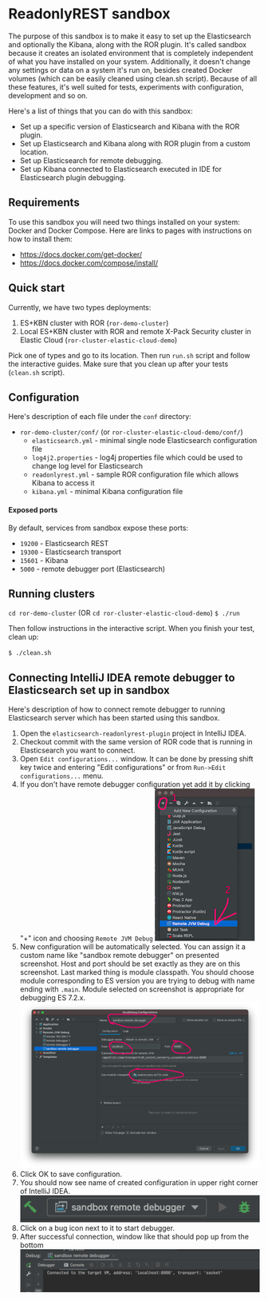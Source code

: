 # ReadonlyREST sandbox

The purpose of this sandbox is to make it easy to set up the Elasticsearch and optionally the Kibana, along with the ROR plugin. 
It's called sandbox because it creates an isolated environment that is completely independent of what you have installed on your system.
Additionally, it doesn't change any settings or data on a system it's run on, besides created Docker volumes 
(which can be easily cleaned using clean.sh script). Because of all these features, it's well suited for tests,
experiments with configuration, development and so on.

Here's a list of things that you can do with this sandbox:
* Set up a specific version of Elasticsearch and Kibana with the ROR plugin.
* Set up Elasticsearch and Kibana along with ROR plugin from a custom location.
* Set up Elasticsearch for remote debugging.
* Set up Kibana connected to Elasticsearch executed in IDE for Elasticsearch plugin debugging.

## Requirements

To use this sandbox you will need two things installed on your system: Docker and Docker Compose. 
Here are links to pages with instructions on how to install them:
* https://docs.docker.com/get-docker/
* https://docs.docker.com/compose/install/

## Quick start

Currently, we have two types deployments:
1. ES+KBN cluster with ROR (`ror-demo-cluster`) 
2. Local ES+KBN cluster with ROR and remote X-Pack Security cluster in Elastic Cloud (`ror-cluster-elastic-cloud-demo`)

Pick one of types and go to its location. Then run `run.sh` script and follow the interactive guides. Make sure that you
clean up after your tests (`clean.sh` script).

## Configuration

Here's description of each file under the `conf` directory:
* `ror-demo-cluster/conf/` (or `ror-cluster-elastic-cloud-demo/conf/`)
  * `elasticsearch.yml` - minimal single node Elasticsearch configuration file
  * `log4j2.properties` - log4j properties file which could be used to change log level for Elasticsearch
  * `readonlyrest.yml` - sample ROR configuration file which allows Kibana to access it
  * `kibana.yml` - minimal Kibana configuration file
  
#### Exposed ports
By default, services from sandbox expose these ports:
* `19200` - Elasticsearch REST
* `19300` - Elasticsearch transport 
* `15601` - Kibana 
* `5000` - remote debugger port (Elasticsearch)

## Running clusters

`cd ror-demo-cluster` (OR `cd ror-cluster-elastic-cloud-demo`)
`$ ./run` 

Then follow instructions in the interactive script.
When you finish your test, clean up:

`$ ./clean.sh`

## Connecting IntelliJ IDEA remote debugger to Elasticsearch set up in sandbox 
Here's description of how to connect remote debugger to running Elasticsearch server which has been started using this sandbox.
1. Open the `elasticsearch-readonlyrest-plugin` project in IntelliJ IDEA.
1. Checkout commit with the same version of ROR code that is running in Elasticsearch you want to connect.
1. Open `Edit configurations...` window. It can be done by pressing shift key twice and entering "Edit configurations" or from `Run->Edit configurations...` menu.
1. If you don't have remote debugger configuration yet add it by clicking "+" icon and choosing `Remote JVM Debug`
![add new configuration](images/new_configuration.png)
1. New configuration will be automatically selected. You can assign it a custom name like "sandbox remote debugger" on presented screenshot. Host and port should be set exactly as they are on this screenshot. Last marked thing is module classpath. You should choose module corresponding to ES version you are trying to debug with name ending with `.main`. Module selected on screenshot is appropriate for debugging ES 7.2.x. ![remote debug](images/edit_configurations.png)
1. Click OK to save configuration. 
1. You should now see name of created configuration in upper right corner of IntelliJ IDEA. ![remote debug](images/run_debugging.png)
1. Click on a bug icon next to it to start debugger.
1. After successful connection, window like that should pop up from the bottom![successful debug connection](images/connected_debugger.png)
